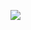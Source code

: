 ![](https://cdn.discordapp.com/attachments/1050080091075514401/1051408088630034452/27AE8EC3-6916-4D71-AA2D-53D79AC14027.png)
